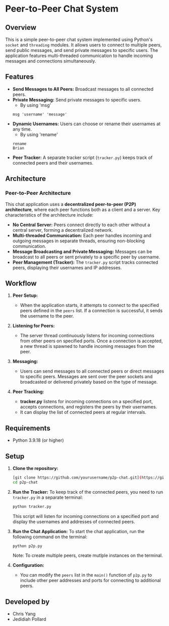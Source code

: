 # Peer-to-Peer Chat System

## Overview
This is a simple peer-to-peer chat system implemented using Python's `socket` and `threading` modules. It allows users to connect to multiple peers, send public messages, and send private messages to specific users. The application features multi-threaded communication to handle incoming messages and connections simultaneously.

## Features
- **Send Messages to All Peers:** Broadcast messages to all connected peers.
- **Private Messaging:** Send private messages to specific users.
   - By using 'msg'
   ```Example:
   msg 'username' 'message'
   ```
- **Dynamic Usernames:** Users can choose or rename their usernames at any time.
   - By using 'rename'
   ```Example
   rename
   Brian
   ```
- **Peer Tracker:** A separate tracker script (`tracker.py`) keeps track of connected peers and their usernames.

## Architecture

### Peer-to-Peer Architecture

This chat application uses a **decentralized peer-to-peer (P2P) architecture**, where each peer functions both as a client and a server. Key characteristics of the architecture include:

- **No Central Server:** Peers connect directly to each other without a central server, forming a decentralized network.
- **Multi-threaded Communication:** Each peer handles incoming and outgoing messages in separate threads, ensuring non-blocking communication.
- **Message Broadcasting and Private Messaging:** Messages can be broadcast to all peers or sent privately to a specific peer by username.
- **Peer Management (Tracker):** The `tracker.py` script tracks connected peers, displaying their usernames and IP addresses.

## Workflow

1. **Peer Setup:**
   - When the application starts, it attempts to connect to the specified peers defined in the `peers` list. If a connection is successful, it sends the username to the peer.
   
2. **Listening for Peers:**
   - The server thread continuously listens for incoming connections from other peers on specified ports. Once a connection is accepted, a new thread is spawned to handle incoming messages from the peer.

3. **Messaging:**
   - Users can send messages to all connected peers or direct messages to specific peers. Messages are sent over the peer sockets and broadcasted or delivered privately based on the type of message.

4. **Peer Tracking:**
   - **tracker.py** listens for incoming connections on a specified port, accepts connections, and registers the peers by their usernames.
   - It can display the list of connected peers at regular intervals.

## Requirements

- Python 3.9.18 (or higher)

## Setup

1. **Clone the repository:**
   ```bash
   [git clone https://github.com/yourusername/p2p-chat.git](https://github.com/Cyang18/conf-chat.git)
   cd p2p-chat
   ```

2. **Run the Tracker:**
   To keep track of the connected peers, you need to run `tracker.py` in a separate terminal:
   ```bash
   python tracker.py
   ```
   This script will listen for incoming connections on a specified port and display the usernames and addresses of connected peers.

3. **Run the Chat Application:**
   To start the chat application, run the following command on the terminal:
   ```bash
   python p2p.py
   ```
   Note: To create multiple peers, create mutlple instances on the terminal.
   
5. **Configuration:**
   - You can modify the `peers` list in the `main()` function of `p2p.py` to include other peer addresses and ports for connecting to additional peers.

## Developed by
- Chris Yang
- Jedidiah Pollard
